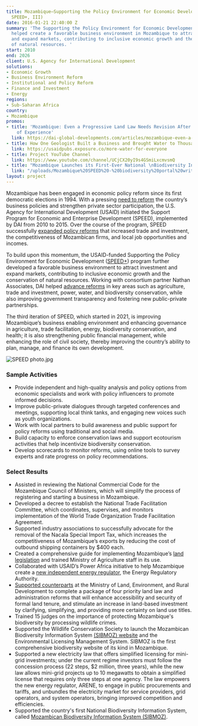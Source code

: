 ```yaml
---
title: Mozambique—Supporting the Policy Environment for Economic Development (SPEED,
  SPEED+, III)
date: 2016-01-21 22:40:00 Z
summary: 'The Supporting the Policy Environment for Economic Development+ program
  helped create a favorable business environment in Mozambique to attract investment
  and expand markets, contributing to inclusive economic growth and the conservation
  of natural resources. '
start: 2010
end: 2026
client: U.S. Agency for International Development
solutions:
- Economic Growth
- Business Environment Reform
- Institutional and Policy Reform
- Finance and Investment
- Energy
regions:
- Sub-Saharan Africa
country:
- Mozambique
promos:
- title: 'Mozambique: Even a Progressive Land Law Needs Revision After a Generation
    of Experience'
  link: https://dai-global-developments.com/articles/mozambique-even-a-progressive-land-law-needs-revision-after-a-generation-of-experience
- title: How One Geologist Built a Business and Brought Water to Thousands
  link: https://usaidpubs.exposure.co/more-water-for-everyone
- title: Project YouTube Channel
  link: https://www.youtube.com/channel/UCjCX20yI9s4GSmiLxcmvsmQ
- title: "Mozambique Launches its First-Ever National \nBiodiversity Information System"
  link: "/uploads/Mozambique%20SPEED%20-%20biodiversity%20portal%20writeup-%20branded.pdf"
layout: project
---
```


Mozambique has been engaged in economic policy reform since its first democratic elections in 1994. With a pressing [need to reform](http://dai-global-developments.com/articles/mozambique-even-a-progressive-land-law-needs-revision-after-a-generation-of-experience/) the country’s business policies and strengthen private sector participation, the U.S. Agency for International Development (USAID) initiated the Support Program for Economic and Enterprise Development (SPEED), implemented by DAI from 2010 to 2015. Over the course of the program, SPEED successfully [expanded policy reforms](http://dai-global-developments.com/articles/reforming-business-policy-mozambique?utm_source=daidotcom) that increased trade and investment, the competitiveness of Mozambican firms, and local job opportunities and incomes.

To build upon this momentum, the USAID-funded Supporting the Policy Environment for Economic Development ([SPEED\+](http://www.speed-program.com/)) program further developed a favorable business environment to attract investment and expand markets, contributing to inclusive economic growth and the conservation of natural resources. Working with consortium partner Nathan Associates, DAI helped [advance reforms](https://www.dai.com/news/dais-ian-rose-on-legal-reform-in-the-land-sector) in key areas such as agriculture, trade and investment, power, water, and biodiversity conservation, while also improving government transparency and fostering new public-private partnerships.

The third iteration of SPEED, which started in 2021, is improving Mozambique’s business enabling environment and enhancing governance in agriculture, trade facilitation, energy, biodiversity conservation, and health; it is also strengthening public financial management, while enhancing the role of civil society, thereby improving the country’s ability to plan, manage, and finance its own development. 

![SPEED  photo.jpg](/uploads/SPEED%20%20photo.jpg)

### Sample Activities

* Provide independent and high-quality analysis and policy options from economic specialists and work with policy influencers to promote informed decisions.
* Improve public-private dialogues through targeted conferences and meetings,  supporting local think tanks, and engaging new voices such as youth organizations.
* Work with local partners to build awareness and public support for policy reforms using traditional and social media.
* Build capacity to enforce conservation laws and support ecotourism activities that help incentivize biodiversity conservation.
* Develop scorecards to monitor reforms, using online tools to survey experts and rate progress on policy recommendations.

### Select Results

* Assisted in reviewing the National Commercial Code for the Mozambique Council of Ministers, which will simplify the process of registering and starting a business in Mozambique.
* Developed a decree to establish the National Trade Facilitation Committee, which coordinates, supervises, and monitors implementation of the World Trade Organization Trade Facilitation Agreement.
* Supported industry associations to successfully advocate for the removal of the Nacala Special Import Tax, which increases the competitiveness of Mozambique’s exports by reducing the cost of outbound shipping containers by $400 each.
* Created a comprehensive guide for implementing Mozambique’s [land legislation](https://dai-global-developments.com/articles/mozambique-even-a-progressive-land-law-needs-revision-after-a-generation-of-experience) and trained Ministry of Agriculture staff in its use.
* Collaborated with USAID’s Power Africa initiative to help Mozambique create a [new independent energy regulator](https://medium.com/power-africa/mozambique-gets-new-energy-regulator-c67b8b95d516), the Energy Regulatory Authority.
* [Supported counterparts](https://www.land-links.org/project/mozambique-support-program-for-economic-and-enterprise-development-plus-speed/) at the Ministry of Land, Environment, and Rural Development to complete a package of four priority land law and administration reforms that will enhance accessibility and security of formal land tenure, and stimulate an increase in land-based investment by clarifying, simplifying, and providing more certainty on land use titles. 
*  Trained 15 judges on the importance of protecting Mozambique's biodiversity by processing wildlife crimes. 
* Supported the Wildlife Conservation Society to launch the Mozambican Biodiversity Information System [(SIBMOZ) website](https://sibmoz.gov.mz/) and the Environmental Licensing Management System. SIBMOZ is the first comprehensive biodiversity website of its kind in Mozambique.
* Supported a new electricity law that offers simplified licensing for mini-grid investments; under the current regime investors must follow the concession process (22 steps, $2 million, three years), while the new law allows mini-grid projects up to 10 megawatts to obtain a simplified license that requires only three steps at one agency. The law empowers the new energy regulator, ARENE, to engage in public procurements and tariffs, and unbundles the electricity market for service providers, grid operators, and system operators, bringing improved competition and efficiencies. 
* Supported the country's first National 
Biodiversity Information System, called [Mozambican Biodiversity Information System (SIBMOZ)](https://sibmoz.gov.mz/).